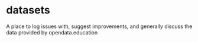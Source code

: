 # datasets
A place to log issues with, suggest improvements, and generally discuss the data provided by opendata.education
